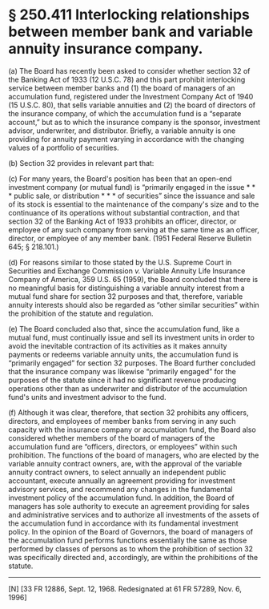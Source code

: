 # § 250.411   Interlocking relationships between member bank and variable annuity insurance company.

(a) The Board has recently been asked to consider whether section 32 of the Banking Act of 1933 (12 U.S.C. 78) and this part prohibit interlocking service between member banks and (1) the board of managers of an accumulation fund, registered under the Investment Company Act of 1940 (15 U.S.C. 80), that sells variable annuities and (2) the board of directors of the insurance company, of which the accumulation fund is a “separate account,” but as to which the insurance company is the sponsor, investment advisor, underwriter, and distributor. Briefly, a variable annuity is one providing for annuity payment varying in accordance with the changing values of a portfolio of securities. 


(b) Section 32 provides in relevant part that: 


(c) For many years, the Board's position has been that an open-end investment company (or mutual fund) is “primarily engaged in the issue * * * public sale, or distribution * * * of securities” since the issuance and sale of its stock is essential to the maintenance of the company's size and to the continuance of its operations without substantial contraction, and that section 32 of the Banking Act of 1933 prohibits an officer, director, or employee of any such company from serving at the same time as an officer, director, or employee of any member bank. (1951 Federal Reserve Bulletin 645; § 218.101.) 


(d) For reasons similar to those stated by the U.S. Supreme Court in Securities and Exchange Commission *v.* Variable Annuity Life Insurance Company of America, 359 U.S. 65 (1959), the Board concluded that there is no meaningful basis for distinguishing a variable annuity interest from a mutual fund share for section 32 purposes and that, therefore, variable annuity interests should also be regarded as “other similar securities” within the prohibition of the statute and regulation. 


(e) The Board concluded also that, since the accumulation fund, like a mutual fund, must continually issue and sell its investment units in order to avoid the inevitable contraction of its activities as it makes annuity payments or redeems variable annuity units, the accumulation fund is “primarily engaged” for section 32 purposes. The Board further concluded that the insurance company was likewise “primarily engaged” for the purposes of the statute since it had no significant revenue producing operations other than as underwriter and distributor of the accumulation fund's units and investment advisor to the fund. 


(f) Although it was clear, therefore, that section 32 prohibits any officers, directors, and employees of member banks from serving in any such capacity with the insurance company or accumulation fund, the Board also considered whether members of the board of managers of the accumulation fund are “officers, directors, or employees” within such prohibition. The functions of the board of managers, who are elected by the variable annuity contract owners, are, with the approval of the variable annuity contract owners, to select annually an independent public accountant, execute annually an agreement providing for investment advisory services, and recommend any changes in the fundamental investment policy of the accumulation fund. In addition, the Board of managers has sole authority to execute an agreement providing for sales and administrative services and to authorize all investments of the assets of the accumulation fund in accordance with its fundamental investment policy. In the opinion of the Board of Governors, the board of managers of the accumulation fund performs functions essentially the same as those performed by classes of persons as to whom the prohibition of section 32 was specifically directed and, accordingly, are within the prohibitions of the statute.



---

[N] [33 FR 12886, Sept. 12, 1968. Redesignated at 61 FR 57289, Nov. 6, 1996]




